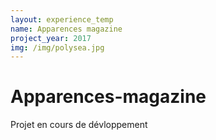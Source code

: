 ```yaml
---
layout: experience_temp
name: Apparences magazine
project_year: 2017
img: /img/polysea.jpg
---
```

<div class="project_content">
<div class="project__wrapper poly">
    <h1>Apparences-magazine</h1><p>Projet en cours de dévloppement</p>
</div>
</div>
